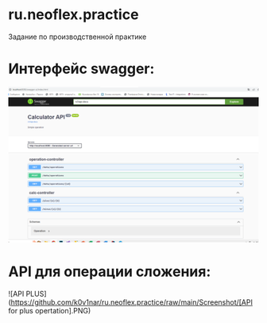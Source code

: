 # ru.neoflex.practice
Задание по производственной практике
# Интерфейс swagger:
![Swagger](https://github.com/k0v1nar/ru.neoflex.practice/raw/main/Screenshot/Swagger.PNG)
# API для операции сложения:
![API PLUS](https://github.com/k0v1nar/ru.neoflex.practice/raw/main/Screenshot/[API for plus opertation].PNG)
